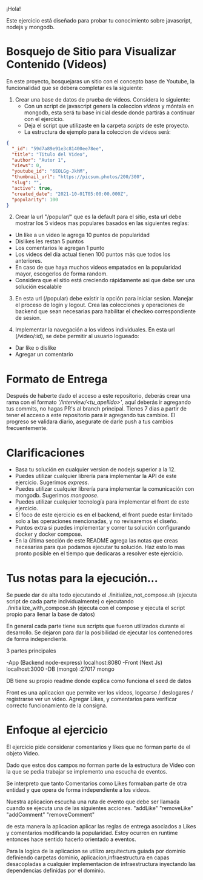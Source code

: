 ¡Hola!

Este ejercicio está diseñado para probar tu conocimiento sobre javascript, nodejs y mongodb.

# Bosquejo de Sitio para Visualizar Contenido (Videos)

En este proyecto, bosquejaras un sitio con el concepto base de Youtube, la funcionalidad que se debera completar es la siguiente:

1. Crear una base de datos de prueba de videos. Considera lo siguiente:
   - Con un script de javascript genera la coleccion _videos_ y móntala en mongodb, esta será tu base inicial desde donde partirás a continuar con el ejercicio.
   - Deja el script que utilizaste en la carpeta _scripts_ de este proyecto.
   - La estructura de ejemplo para la coleccion de videos será:

```json
{
  "_id": "59d7a89e91e3c81400ee78ee",
  "title": "Titulo del Video",
  "author": "Autor 1",
  "views": 0,
  "youtube_id": "6EOLGg-JkhM",
  "thumbnail_url": "https://picsum.photos/200/300",
  "slug": "",
  "active": true,
  "created_date": "2021-10-01T05:00:00.000Z",
  "popularity": 100
}
```

2. Crear la url "/popular/" que es la default para el sitio, esta url debe mostrar los 5 videos mas populares basados en las siguientes reglas:

- Un like a un video le agrega 10 puntos de popularidad
- Dislikes les restan 5 puntos
- Los comentarios le agregan 1 punto
- Los videos del dia actual tienen 100 puntos más que todos los anteriores.
- En caso de que haya muchos videos empatados en la popularidad mayor, escogerlos de forma random.
- Considera que el sitio está creciendo rápidamente asi que debe ser una solución escalable

3. En esta url (/popular) debe existir la opción para iniciar sesion. Manejar el proceso de login y logout. Crea las colecciones y operaciones de backend que sean necesarias para habilitar el checkeo correspondiente de sesion.

4. Implementar la navegación a los videos individuales. En esta url (/video/:id), se debe permitir al usuario logueado:

- Dar like o dislike
- Agregar un comentario

# Formato de Entrega

Después de haberte dado el acceso a este repositorio, deberás crear una rama con el formato _'/interview/<tu_apellido>'_, aquí deberás ir agregando tus commits, no hagas PR's al branch principal.
Tienes 7 dias a partir de tener el acceso a este repositorio para ir agregando tus cambios. El progreso se validara diario, asegurate de darle push a tus cambios frecuentemente.

# Clarificaciones

- Basa tu solución en cualquier version de nodejs superior a la 12.
- Puedes utilizar cualquier librería para implementar la API de este ejercicio. Sugerimos _express_.
- Puedes utilizar cualquier librería para implementar la comunicación con mongodb. Sugerimos _mongoose_.
- Puedes utilizar cualquier tecnología para implementar el front de este ejercicio.
- El foco de este ejercicio es en el backend, el front puede estar limitado solo a las operaciones mencionadas, y no revisaremos el diseño.
- Puntos extra si puedes implementar y correr tu solución configurando docker y docker compose.
- En la última sección de este README agrega las notas que creas necesarias para que podamos ejecutar tu solución. Haz esto lo mas pronto posible en el tiempo que dedicaras a resolver este ejercicio.

# Tus notas para la ejecución...

Se puede dar de alta todo ejecutando el ./initialize_not_compose.sh (ejecuta script de cada parte individualmente) o ejecutando ./initialize_with_compose.sh (ejecuta con el compose y ejecuta el script propio para llenar la base de datos)

En general cada parte tiene sus scripts que fueron utilizados durante el desarrollo. Se dejaron para dar la posibilidad de ejecutar los contenedores de forma independiente.

3 partes principales

-App (Backend node-express) localhost:8080
-Front (Next Js) localhost:3000
-DB (mongo) :27017 mongo

DB tiene su propio readme donde explica como funciona el seed de datos

Front es una aplicacion que permite ver los videos, logearse / deslogares / registrarse ver un video. Agregar Likes, y comentarios para verificar correcto funcionamiento de la consigna.

# Enfoque al ejercicio

El ejercicio pide considerar comentarios y likes que no forman parte de el objeto Video.

Dado que estos dos campos no forman parte de la estructura de Video con la que se pedia trabajar se implemento una escucha de eventos.

Se interpreto que tanto Comentarios como Likes formaban parte de otra entidad y que opera de forma independiente a los videos.

Nuestra aplicacion escucha una ruta de evento que debe ser llamada cuando se ejecuta una de las siguientes acciones.
"addLike"
"removeLike"
"addComment"
"removeComment"

de esta manera la aplicacion aplicar las reglas de entrega asociados a Likes y comentarios modificando la popularidad. Estoy ocurren en runtime entonces hace sentido hacerlo orientado a eventos.

Para la logica de la aplicacion se utilizo arquitectura guiada por dominio definiendo
carpetas dominio, aplicacion,infraestructura en capas desacopladas a cualquier implementacion de infraestructura inyectando las dependencias definidas por el dominio.
